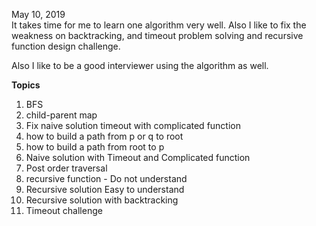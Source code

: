 May 10, 2019 <br>
It takes time for me to learn one algorithm very well. Also I like to fix the weakness on backtracking, and timeout problem solving and recursive function design challenge. <br>

Also I like to be a good interviewer using the algorithm as well. <br>

**Topics** <br>
1. BFS<Br>
2. child-parent map<br>
3. Fix naive solution timeout with complicated function<br>
4. how to build a path from p or q to root<br>
5. how to build a path from root to p<br>
6. Naive solution with Timeout and Complicated function<br>
7. Post order traversal<br>
8. recursive function - Do not understand<br>
9. Recursive solution Easy to understand<br>
10. Recursive solution with backtracking<br>
11. Timeout challenge<br>
  
  
